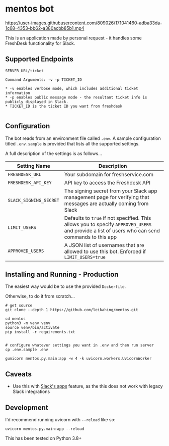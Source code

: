 # mentos bot


https://user-images.githubusercontent.com/809026/171041460-adba33da-1c68-4353-bb62-a380acbb85b1.mp4


This is an application made by personal request - it handles some FreshDesk functionality for Slack.

## Supported Endpoints

```
SERVER_URL/ticket

Command Arguments: -v -p TICKET_ID

* -v enables verbose mode, which includes additional ticket information
* -p enables public message mode - the resultant ticket info is publicly displayed in Slack.
* TICKET_ID is the ticket ID you want from freshdesk


```

## Configuration

The bot reads from an environment file called `.env`. A sample configuration titled `.env.sample` is provided that lists all the supported settings.

A full description of the settings is as follows...


| Setting Name | Description |
| ------ | ------ |
| `FRESHDESK_URL` | Your subdomain for freshservice.com |
| `FRESHDESK_API_KEY` | API key to access the Freshdesk API |
| `SLACK_SIGNING_SECRET` | The signing secret from your Slack app management page for verifying that messages are actually coming from Slack |
| `LIMIT_USERS` | Defaults to `true` if not specified. This allows you to specify `APPROVED_USERS` and provide a list of users who can send commands to this app |
| `APPROVED_USERS` | A JSON list of usernames that are allowed to use this bot. Enforced if `LIMIT_USERS=true` |


## Installing and Running - Production

The easiest way would be to use the provided `Dockerfile`.

Otherwise, to do it from scratch...

```
# get source
git clone --depth 1 https://github.com/leikahing/mentos.git

cd mentos
python3 -m venv venv
source venv/bin/activate
pip install -r requirements.txt


# configure whatever settings you want in .env and then run server
cp .env.sample .env

gunicorn mentos.py.main:app -w 4 -k uvicorn.workers.UvicornWorker
```

## Caveats

* Use this with [Slack's apps](https://slack.com/apps) feature, as the this does not work with legacy Slack integrations

## Development

I'd recommend running uvicorn with `--reload` like so:

```
uvicorn mentos.py.main:app --reload
```

This has been tested on Python 3.8+
